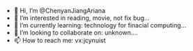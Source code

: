- 👋 Hi, I’m @ChenyanJiangAriana
- 👀 I’m interested in reading, movie, not fix bug...
- 🌱 I’m currently learning:  technology for finacial computing...
- 💞️ I’m looking to collaborate on: unknown....
- 📫 How to reach me: vx:jcynuist

<!---
ChenyanJiangAriana/ChenyanJiangAriana is a ✨ special ✨ repository because its `README.md` (this file) appears on your GitHub profile.
You can click the Preview link to take a look at your changes.
--->
